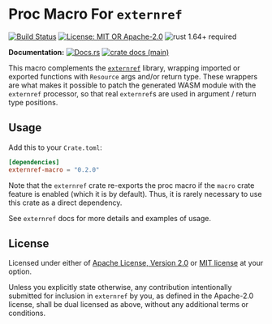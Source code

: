 # Proc Macro For `externref`

[![Build Status](https://github.com/slowli/externref/workflows/CI/badge.svg?branch=main)](https://github.com/slowli/externref/actions)
[![License: MIT OR Apache-2.0](https://img.shields.io/badge/License-MIT%2FApache--2.0-blue)](https://github.com/slowli/externref#license)
![rust 1.64+ required](https://img.shields.io/badge/rust-1.64+-blue.svg?label=Required%20Rust)

**Documentation:** [![Docs.rs](https://docs.rs/externref-macro/badge.svg)](https://docs.rs/externref-macro/)
[![crate docs (main)](https://img.shields.io/badge/main-yellow.svg?label=docs)](https://slowli.github.io/externref/externref_macro/)

This macro complements the [`externref`] library, wrapping imported or exported functions
with `Resource` args and/or return type. These wrappers are what makes it possible to patch
the generated WASM module with the `externref` processor, so that real `externref`s are used in
argument / return type positions.

## Usage

Add this to your `Crate.toml`:

```toml
[dependencies]
externref-macro = "0.2.0"
```

Note that the `externref` crate re-exports the proc macro if the `macro` crate feature
is enabled (which it is by default). Thus, it is rarely necessary to use this crate
as a direct dependency.

See `externref` docs for more details and examples of usage.

## License

Licensed under either of [Apache License, Version 2.0](LICENSE-APACHE)
or [MIT license](LICENSE-MIT) at your option.

Unless you explicitly state otherwise, any contribution intentionally submitted
for inclusion in `externref` by you, as defined in the Apache-2.0 license,
shall be dual licensed as above, without any additional terms or conditions.

[`externref`]: https://crates.io/crates/externref
